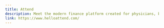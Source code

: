 ```yaml
---
title: Attend
description: Meet the modern finance platform created for physicians, by physicians.
link: https://www.helloattend.com/
---
```

